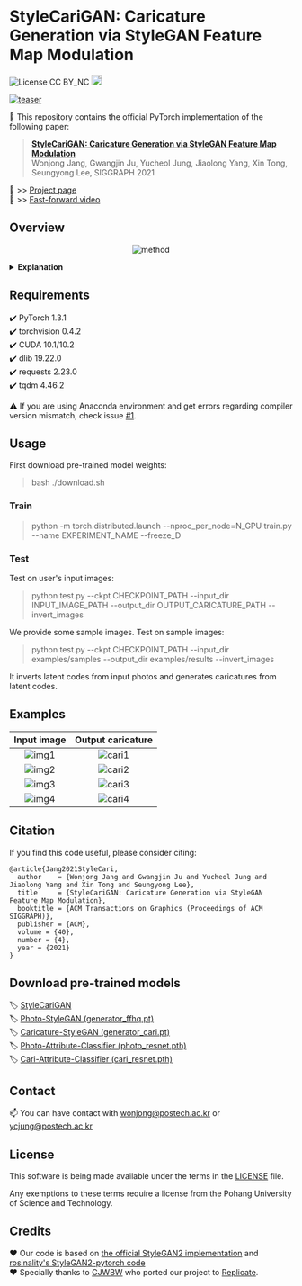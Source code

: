 # StyleCariGAN: Caricature Generation via StyleGAN Feature Map Modulation
![License CC BY_NC](https://img.shields.io/badge/license-GNU_AGPv3-blue.svg?style=plastic) <a href="https://replicate.ai/wonjongg/stylecarigan"><img src="https://img.shields.io/static/v1?label=Replicate&message=Run it on Replicate&color=blue" height=18></a>

[![teaser](./assets/teaser.png)](https://youtu.be/kpHbGOlI-BU)

📝 This repository contains the official PyTorch implementation of the following paper:

> **[StyleCariGAN: Caricature Generation via StyleGAN Feature Map Modulation](https://arxiv.org/abs/2107.04331)**<br>
> Wonjong Jang, Gwangjin Ju, Yucheol Jung, Jiaolong Yang, Xin Tong, Seungyong Lee, SIGGRAPH 2021

🚀 >> [Project page](https://wonjongg.github.io/StyleCariGAN)  
🚀 >> [Fast-forward video](https://youtu.be/kpHbGOlI-BU)

## Overview
<div align="center">
  
![method](./assets/method.gif)

</div>

<details>
<summary><b>Explanation</b></summary>
<div markdown="1">
The key component of our method is <b>shape exaggeration blocks</b> that are used for modulating coarse layer feature maps of StyleGAN to produce desirable caricature shape exaggerations.  We first build a layer-mixed StyleGAN for photo-to-caricature style conversion by swapping fine layers of the StyleGAN for photos to the corresponding layers of the StyleGAN trained to generate caricatures. Given an input photo, the layer-mixed model produces detailed color stylization for a caricature but without shape exaggerations. We then append shape exaggeration blocks to the coarse layers of the layer-mixed model and train the blocks to create shape exaggerations while preserving the characteristic appearances of the input.
</div>
</details>

## Requirements
✔️ PyTorch 1.3.1  
✔️ torchvision 0.4.2  
✔️ CUDA 10.1/10.2  
✔️ dlib 19.22.0  
✔️ requests 2.23.0  
✔️ tqdm 4.46.2

⚠️ If you are using Anaconda environment and get errors regarding compiler version mismatch, check issue [#1](/../../issues/1).

## Usage

First download pre-trained model weights:

> bash ./download.sh


### Train

> python -m torch.distributed.launch --nproc_per_node=N_GPU train.py --name EXPERIMENT_NAME --freeze_D

### Test


Test on user's input images:

> python test.py --ckpt CHECKPOINT_PATH --input_dir INPUT_IMAGE_PATH --output_dir OUTPUT_CARICATURE_PATH --invert_images

We provide some sample images. Test on sample images:

> python test.py --ckpt CHECKPOINT_PATH --input_dir examples/samples --output_dir examples/results --invert_images

It inverts latent codes from input photos and generates caricatures from latent codes.

## Examples
<div align="center">
  
|Input image|Output caricature|
|:-:|:-:|
|![img1](./examples/samples/2.png)|![cari1](./examples/results/2/23.png)|
|![img2](./examples/samples/3.jpg)|![cari2](./examples/results/3/19.png)|
|![img3](./examples/samples/4.png)|![cari3](./examples/results/4/15.png)|
|![img4](./examples/samples/5.png)|![cari4](./examples/results/5/52.png)|

</div>

## Citation
If you find this code useful, please consider citing:
```
@article{Jang2021StyleCari,
  author    = {Wonjong Jang and Gwangjin Ju and Yucheol Jung and Jiaolong Yang and Xin Tong and Seungyong Lee},
  title     = {StyleCariGAN: Caricature Generation via StyleGAN Feature Map Modulation},
  booktitle = {ACM Transactions on Graphics (Proceedings of ACM SIGGRAPH)},
  publisher = {ACM},
  volume = {40},
  number = {4},
  year = {2021}
}
```

## Download pre-trained models

🏷️ [StyleCariGAN](https://www.dropbox.com/s/ryc7v1ghsm54mr8/001000.pt?dl=0)  
🏷️ [Photo-StyleGAN (generator_ffhq.pt)](https://www.dropbox.com/s/dca0hltrnyi9lbk/generator_ffhq.pt?dl=0)  
🏷️ [Caricature-StyleGAN (generator_cari.pt)](https://www.dropbox.com/s/8ycqr0sy8zah6h5/generator_cari.pt?dl=0)  
🏷️ [Photo-Attribute-Classifier (photo_resnet.pth)](https://www.dropbox.com/s/rct4ikhkdyuwgdy/photo_resnet.pth?dl=0)  
🏷️ [Cari-Attribute-Classifier (cari_resnet.pth)](https://www.dropbox.com/s/v9f5h5p7ylndri7/cari_resnet.pth?dl=0)  




## Contact
📫 You can have contact with [wonjong@postech.ac.kr](mailto:wonjong@postech.ac.kr) or [ycjung@postech.ac.kr](mailto:ycjung@postech.ac.kr)

## License
This software is being made available under the terms in the [LICENSE](LICENSE) file.

Any exemptions to these terms require a license from the Pohang University of Science and Technology.

## Credits
❤️ Our code is based on [the official StyleGAN2 implementation](https://github.com/NVlabs/stylegan2) and [rosinality's StyleGAN2-pytorch code](https://github.com/rosinality/stylegan2-pytorch)  
❤️ Specially thanks to [CJWBW](https://github.com/CJWBW) who ported our project to [Replicate](https://replicate.ai/wonjongg/stylecarigan).
